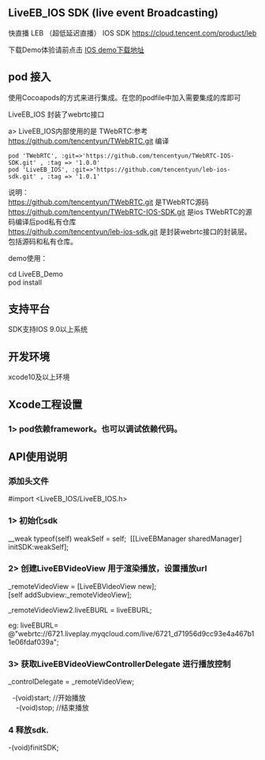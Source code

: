 ## LiveEB_IOS SDK (live event Broadcasting)
快直播 LEB （超低延迟直播） IOS SDK https://cloud.tencent.com/product/leb  

下载Demo体验请前点击 [IOS demo下载地址](https://github.com/tencentyun/leb-ios-sdk/tree/master/DEMO/LiveEB_Demo)

## pod 接入

使用Cocoapods的方式来进行集成。在您的podfile中加入需要集成的库即可  

 LiveEB_IOS 封装了webrtc接口  
 
 a> LiveEB_IOS内部使用的是 TWebRTC:参考 https://github.com/tencentyun/TWebRTC.git 编译   
    
    pod 'TWebRTC', :git=>'https://github.com/tencentyun/TWebRTC-IOS-SDK.git' , :tag => '1.0.0'  
    pod 'LiveEB_IOS', :git=>'https://github.com/tencentyun/leb-ios-sdk.git' , :tag => '1.0.1'  
 
说明：  
   https://github.com/tencentyun/TWebRTC.git 是TWebRTC源码  
   https://github.com/tencentyun/TWebRTC-IOS-SDK.git 是ios TWebRTC的源码编译后pod私有仓库  
   https://github.com/tencentyun/leb-ios-sdk.git  是封装webrtc接口的封装层。包括源码和私有仓库。  
   
demo使用：  

cd LiveEB_Demo  
pod install  


## 支持平台
SDK支持IOS 9.0以上系统

## 开发环境
xcode10及以上环境


## Xcode工程设置
### 1> pod依赖framework。也可以调试依赖代码。





## API使用说明

### 添加头文件
#import <LiveEB_IOS/LiveEB_IOS.h>

### 1>  初始化sdk
__weak typeof(self) weakSelf = self;
 [[LiveEBManager sharedManager] initSDK:weakSelf];



### 2> 创建LiveEBVideoView 用于渲染播放，设置播放url
 _remoteVideoView = [LiveEBVideoView new];  
[self addSubview:_remoteVideoView];  

_remoteVideoView2.liveEBURL = liveEBURL;  

eg:
 liveEBURL= @"webrtc://6721.liveplay.myqcloud.com/live/6721_d71956d9cc93e4a467b11e06fdaf039a";  

### 3> 获取LiveEBVideoViewControllerDelegate 进行播放控制
_controlDelegate = _remoteVideoView;

   -(void)start;  //开始播放  
    -(void)stop;  //结束播放  
 
### 4 释放sdk.
-(void)finitSDK;


